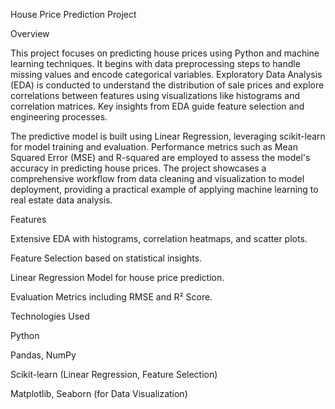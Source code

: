 House Price Prediction Project

Overview

This project focuses on predicting house prices using Python and machine learning techniques. It begins with data preprocessing steps to handle missing values and encode categorical variables. Exploratory Data Analysis (EDA) is conducted to understand the distribution of sale prices and explore correlations between features using visualizations like histograms and correlation matrices. Key insights from EDA guide feature selection and engineering processes.

The predictive model is built using Linear Regression, leveraging scikit-learn for model training and evaluation. Performance metrics such as Mean Squared Error (MSE) and R-squared are employed to assess the model's accuracy in predicting house prices. The project showcases a comprehensive workflow from data cleaning and visualization to model deployment, providing a practical example of applying machine learning to real estate data analysis.

Features

Extensive EDA with histograms, correlation heatmaps, and scatter plots.

Feature Selection based on statistical insights.

Linear Regression Model for house price prediction.

Evaluation Metrics including RMSE and R² Score.


Technologies Used

Python 

Pandas, NumPy

Scikit-learn (Linear Regression, Feature Selection)

Matplotlib, Seaborn (for Data Visualization)
